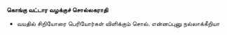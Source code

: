 **கொங்கு வட்டார வழக்குச் சொல்லகராதி**
- வயதில் சிறியோரை பெரியோர்கள் விளிக்கும் சொல். என்னப்புனு நல்லாக்கீறியா

